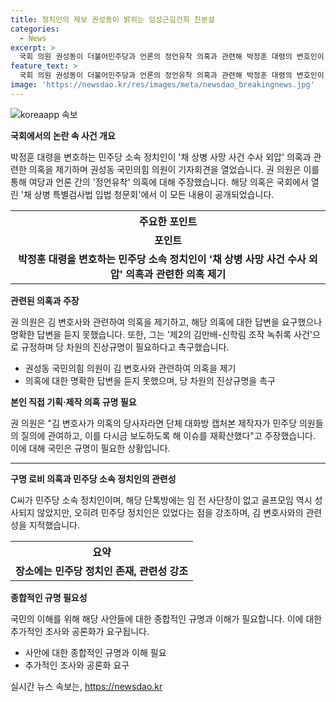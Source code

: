 ```yaml
---
title: 정치인의 제보 권성동이 밝히는 임성근김건희 친분설
categories:
  - News
excerpt: >
  국회 의원 권성동이 더불어민주당과 언론의 정언유착 의혹과 관련해 박정훈 대령의 변호인이 직접 기획한 의혹을 제기했다. 권 의원은 김 규현 변호사를 향해 의혹의 당사자로서 공작에 관여한 것은 아니냐며 강하게 비판했다. 그는 국회 소통관에서 제보공작 의혹 관련 기자회견을 열고, 더불어민주당과 미디어 사이의 의혹을 지적했다. 또한 김 변호사의 민주당 소속 정치인 출신과 이전에 서대문갑 경선에 출마했다는 점을 지적했다. 요약하면, 권 의원은 더불어민주당과 언론간의 정언유착 의혹과 관련해 박정훈 대령의 변호인이 직접 기획한 의혹을 제기하며 논란을 촉발하고 있다.
feature_text: >
  국회 의원 권성동이 더불어민주당과 언론의 정언유착 의혹과 관련해 박정훈 대령의 변호인이 직접 기획한 의혹을 제기했다. 권 의원은 김 규현 변호사를 향해 의혹의 당사자로서 공작에 관여한 것은 아니냐며 강하게 비판했다. 그는 국회 소통관에서 제보공작 의혹 관련 기자회견을 열고, 더불어민주당과 미디어 사이의 의혹을 지적했다. 또한 김 변호사의 민주당 소속 정치인 출신과 이전에 서대문갑 경선에 출마했다는 점을 지적했다. 요약하면, 권 의원은 더불어민주당과 언론간의 정언유착 의혹과 관련해 박정훈 대령의 변호인이 직접 기획한 의혹을 제기하며 논란을 촉발하고 있다.
image: 'https://newsdao.kr/res/images/meta/newsdao_breakingnews.jpg'
---
```


<p><img src="https://newsdao.kr/res/images/meta/newsdao_breakingnews.jpg" alt="koreaapp 속보" /></p>

<p><b>국회에서의 논란 속 사건 개요</b></p>

<p data-ke-size="size16">박정훈 대령을 변호하는 민주당 소속 정치인이 '채 상병 사망 사건 수사 외압' 의혹과 관련한 의혹을 제기하며 권성동 국민의힘 의원이 기자회견을 열었습니다. 권 의원은 이를 통해 여당과 언론 간의 '정언유착' 의혹에 대해 주장했습니다. 해당 의혹은 국회에서 열린 '채 상병 특별검사법 입법 청문회'에서 이 모든 내용이 공개되었습니다.</p>

<table>
 <tr>
    <th>주요한 포인트</th>
  </tr>
  <tr>
    <td style="text-align: center; height: 17px;"><b>포인트</b></td>
  </tr>
  <tr>
    <td style="text-align: center; height: 17px;"><b>박정훈 대령을 변호하는 민주당 소속 정치인이 '채 상병 사망 사건 수사 외압' 의혹과 관련한 의혹 제기</b></td>
  </tr>
</table>

<p><b>관련된 의혹과 주장</b></p>

<p data-ke-size="size16">권 의원은 김 변호사와 관련하여 의혹을 제기하고, 해당 의혹에 대한 답변을 요구했으나 명확한 답변을 듣지 못했습니다. 
또한, 그는 '제2의 김만배-신학림 조작 녹취록 사건'으로 규정하며 당 차원의 진상규명이 필요하다고 촉구했습니다.</p>

<ul>
  <li>권성동 국민의힘 의원이 김 변호사와 관련하여 의혹을 제기</li>
  <li>의혹에 대한 명확한 답변을 듣지 못했으며, 당 차원의 진상규명을 촉구</li>
</ul>

<p><b>본인 직접 기획·제작 의혹 규명 필요</b></p>

<p data-ke-size="size16">권 의원은 "김 변호사가 의혹의 당사자라면 단체 대화방 캡처본 제작자가 민주당 의원들의 질의에 관여하고, 이를 다시금 보도하도록 해 이슈를 재확산했다"고 주장했습니다. 이에 대해 국민은 규명이 필요한 상황입니다.</p>

<hr>

<p><b>구명 로비 의혹과 민주당 소속 정치인의 관련성</b></p>

<p data-ke-size="size16">C씨가 민주당 소속 정치인이며, 해당 단톡방에는 임 전 사단장이 없고 골프모임 역시 성사되지 않았지만, 오히려 민주당 정치인은 있었다는 점을 강조하며, 김 변호사와의 관련성을 지적했습니다.</p>

<table>
  <tr>
    <th>요약</th>
  </tr>
  <tr>
    <td style="text-align: center; height: 17px;"><b>장소에는 민주당 정치인 존재, 관련성 강조</b></td>
  </tr>
</table>

<p><b>종합적인 규명 필요성</b></p>

<p data-ke-size="size16">국민의 이해를 위해 해당 사안들에 대한 종합적인 규명과 이해가 필요합니다. 이에 대한 추가적인 조사와 공론화가 요구됩니다.</p>

<ul>
  <li>사안에 대한 종합적인 규명과 이해 필요</li>
  <li>추가적인 조사와 공론화 요구</li>
</ul>
실시간 뉴스 속보는, <a href="https://newsdao.kr" rel="dofollow">https://newsdao.kr</a>


